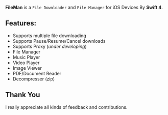 **FileMan** is a `File Downloader` and `File Manager` for iOS Devices By **Swift 4**.

## Features:

* Supports multiple file downloading
* Supports Pause/Resume/Cancel downloads
* Supports Proxy (_under developing_)
* File Manager
* Music Player
* Video Player
* Image Viewer
* PDF/Document Reader
* Decompresser (zip)

## Thank You

I really appreciate all kinds of feedback and contributions.
